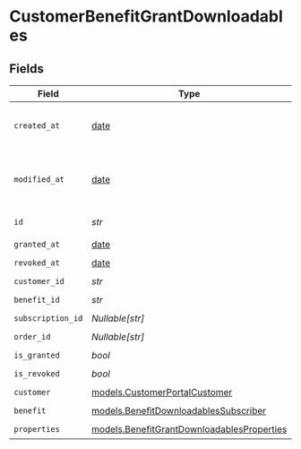 # CustomerBenefitGrantDownloadables


## Fields

| Field                                                                                          | Type                                                                                           | Required                                                                                       | Description                                                                                    |
| ---------------------------------------------------------------------------------------------- | ---------------------------------------------------------------------------------------------- | ---------------------------------------------------------------------------------------------- | ---------------------------------------------------------------------------------------------- |
| `created_at`                                                                                   | [date](https://docs.python.org/3/library/datetime.html#date-objects)                           | :heavy_check_mark:                                                                             | Creation timestamp of the object.                                                              |
| `modified_at`                                                                                  | [date](https://docs.python.org/3/library/datetime.html#date-objects)                           | :heavy_check_mark:                                                                             | Last modification timestamp of the object.                                                     |
| `id`                                                                                           | *str*                                                                                          | :heavy_check_mark:                                                                             | The ID of the object.                                                                          |
| `granted_at`                                                                                   | [date](https://docs.python.org/3/library/datetime.html#date-objects)                           | :heavy_check_mark:                                                                             | N/A                                                                                            |
| `revoked_at`                                                                                   | [date](https://docs.python.org/3/library/datetime.html#date-objects)                           | :heavy_check_mark:                                                                             | N/A                                                                                            |
| `customer_id`                                                                                  | *str*                                                                                          | :heavy_check_mark:                                                                             | N/A                                                                                            |
| `benefit_id`                                                                                   | *str*                                                                                          | :heavy_check_mark:                                                                             | N/A                                                                                            |
| `subscription_id`                                                                              | *Nullable[str]*                                                                                | :heavy_check_mark:                                                                             | N/A                                                                                            |
| `order_id`                                                                                     | *Nullable[str]*                                                                                | :heavy_check_mark:                                                                             | N/A                                                                                            |
| `is_granted`                                                                                   | *bool*                                                                                         | :heavy_check_mark:                                                                             | N/A                                                                                            |
| `is_revoked`                                                                                   | *bool*                                                                                         | :heavy_check_mark:                                                                             | N/A                                                                                            |
| `customer`                                                                                     | [models.CustomerPortalCustomer](../models/customerportalcustomer.md)                           | :heavy_check_mark:                                                                             | N/A                                                                                            |
| `benefit`                                                                                      | [models.BenefitDownloadablesSubscriber](../models/benefitdownloadablessubscriber.md)           | :heavy_check_mark:                                                                             | N/A                                                                                            |
| `properties`                                                                                   | [models.BenefitGrantDownloadablesProperties](../models/benefitgrantdownloadablesproperties.md) | :heavy_check_mark:                                                                             | N/A                                                                                            |